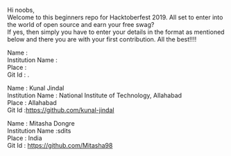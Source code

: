 Hi noobs,<br/>
Welcome to this beginners repo for Hacktoberfest 2019. All set to enter into the world of open source and earn your free swag? <br/>
If yes, then simply you have to enter your details in the format as mentioned below and there you are with your first contribution. All the best!!!!

Name : <Your name> <br/>
Institution Name : <institution name> <br/>
Place : <place> <br/>
Git Id : <Your git id>. <br/>
 
Name : Kunal Jindal <br/>
Institution Name : National Institute of Technology, Allahabad <br/>
Place : Allahabad <br/>
Git Id :https://github.com/kunal-jindal <br/>

 Name : Mitasha Dongre <br/>
Institution Name :sdits <br/>
Place : India <br/>
Git Id :  https://github.com/Mitasha98 <br/>

